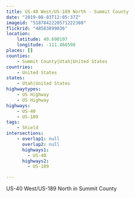 ```yaml
---
title: US-40 West/US-189 North - Summit County
date: "2019-08-03T12:05:37Z"
imageid: "5187842220571222380"
flickrid: "48583899036"
location:
    latitude: 40.690107
    longitude: -111.466598
places: []
counties:
    - Summit County|Utah|United States
countries:
    - United States
states:
    - Utah|United States
highwaytypes:
    - US Highway
    - US Highway
highways:
    - US-40
    - US-189
tags:
    - Shield
intersections:
    - overlap1: null
      overlap2: null
      highways1:
        - US-40
      highways2:
        - US-189

---
```

US-40 West/US-189 North in Summit County